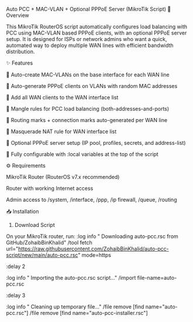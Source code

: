 Auto PCC + MAC-VLAN + Optional PPPoE Server (MikroTik Script)
📌 Overview

This MikroTik RouterOS script automatically configures load balancing with PCC using MAC-VLAN based PPPoE clients, with an optional PPPoE server setup.
It is designed for ISPs or network admins who want a quick, automated way to deploy multiple WAN lines with efficient bandwidth distribution.

✨ Features

🔹 Auto-create MAC-VLANs on the base interface for each WAN line

🔹 Auto-generate PPPoE clients on VLANs with random MAC addresses

🔹 Add all WAN clients to the WAN interface list

🔹 Mangle rules for PCC load balancing (both-addresses-and-ports)

🔹 Routing marks + connection marks auto-generated per WAN line

🔹 Masquerade NAT rule for WAN interface list

🔹 Optional PPPoE server setup (IP pool, profiles, secrets, and address-list)

🔹 Fully configurable with :local variables at the top of the script

⚙️ Requirements

MikroTik Router (RouterOS v7.x recommended)

Router with working Internet access

Admin access to /system, /interface, /ppp, /ip firewall, /queue, /routing

📥 Installation
1. Download Script

On your MikroTik router, run:
:log info " Downloading auto-pcc.rsc from GitHub/ZohaibBinKhalid"
/tool fetch url="https://raw.githubusercontent.com/ZohaibBinKhalid/auto-pcc-script/new/main/auto-pcc.rsc" mode=https

:delay 2

:log info " Importing the auto-pcc.rsc script..."
/import file-name=auto-pcc.rsc

:delay 3

:log info " Cleaning up temporary file..."
/file remove [find name="auto-pcc.rsc"]
/file remove [find name="auto-pcc-installer.rsc"]

